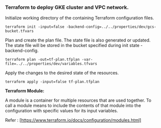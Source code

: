 ### **Terraform to deploy GKE cluster and VPC network.**
 
Initialize working directory of the containing Terraform configuration files. 

 `terraform init -input=false -backend-config=../../properties/dev/gcs-bucket.tfvars`

Plan and create the plan file. The state file is also generated or updated. The state file will be stored in the bucket specified during init state -backend-config. 

 `terraform plan -out=tf-plan.tfplan -var-file=../../properties/dev/variables.tfvars`

Apply the changes to the desired state of the resources. 

 `terraform apply -input=false tf-plan.tfplan`
 
**Terraform Module:**

A module is a container for multiple resources that are used together. To call a module means to include the contents of that module into the configuration with specific values for its input variables.

Refer : [https://www.terraform.io/docs/configuration/modules.html]
